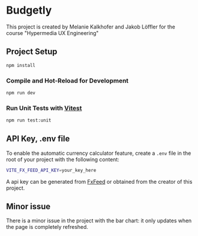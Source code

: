 # Budgetly

This project is created by Melanie Kalkhofer and Jakob Löffler for the course "Hypermedia UX Engineering"

## Project Setup

```sh
npm install
```

### Compile and Hot-Reload for Development

```sh
npm run dev
```

### Run Unit Tests with [Vitest](https://vitest.dev/)

```sh
npm run test:unit
```

## API Key, .env file

To enable the automatic currency calculator feature, create a `.env` file in the root of your project with the following content:

```sh
VITE_FX_FEED_API_KEY=your_key_here
```

A api key can be generated from [FxFeed](https://fxfeed.io/) or obtained from the creator of this project.

## Minor issue

There is a minor issue in the project with the bar chart: it only updates when the page is completely refreshed.
